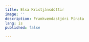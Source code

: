```yaml
---
title: Elsa Kristjánsdóttir
image: ''
description: Framkvæmdastjóri Pírata
lang: is
published: false

---
```

